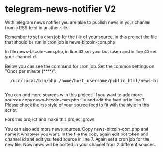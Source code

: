 # telegram-news-notifier V2
With telegram news notifier you are able to publish news in your channel from a RSS feed in another site.
<p>Remember to set a cron job for the file of your source. In this project the file that should be run in cron job is news-bitcoin-com.php
  </p>
  <p>In file news-bitcoin-com.php, in line 43 set your bot token and in line 45 set your channel id.</p>
  <p>Below you can see the command for cron job. Set the common settings on "Once per minute (****)".</p>
  <pre>
  /usr/local/bin/php /home/host_username/public_html/news-bitoin-com.php >/dev/null 2>&1
  </pre>
<p>You can add more sources with this project. If you want to add more sources copy news-bitcoin-com.php file and edit the feed url in line 7. Please check the rss style of your source feed to fit with the style in this script.</p>
<p>Fork this project and make this project grow!</p>
<p>You can also add more news sources. Copy news-bitcoin-com.php and name it whatever you want. In the file the copy again edit bot token and channel id and edit you feed source in line 7. Again set a cron job for the new file. Now news will be posted in your channel from 2 different sources.</p>
